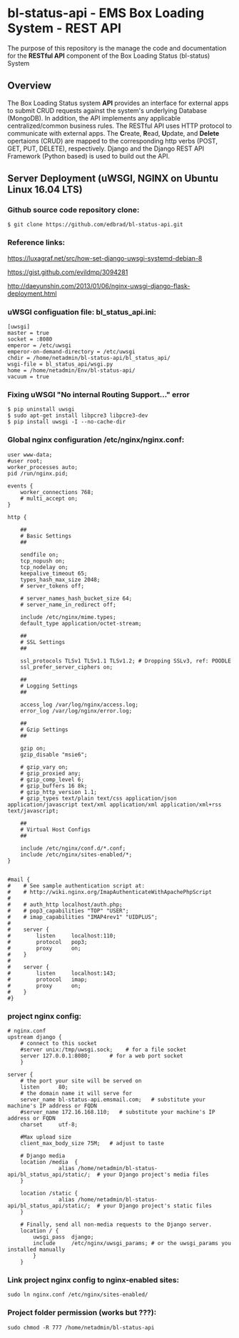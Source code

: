 # bl-status-api - EMS Box Loading System - REST API
The purpose of this repository is the manage the code and documentation for the **RESTful API** component of the Box Loading Status (bl-status) System

## Overview
The Box Loading Status system **API** provides an interface for external apps to submit CRUD requests against the system's underlying Database (MongoDB). In addition, the API implements any applicable centralized/common business rules.  The RESTful API uses HTTP protocol to communicate with external apps.  The **C**reate, **R**ead, **U**pdate, and **Delete** opertaions (CRUD) are mapped to the corresponding http verbs (POST, GET, PUT, DELETE), respectively.  Django and the Django REST API Framework (Python based) is used to build out the API.

## Server Deployment (uWSGI, NGINX on Ubuntu Linux 16.04 LTS)

### Github source code repository clone:
```
$ git clone https://github.com/edbrad/bl-status-api.git
```
### Reference links:

https://luxagraf.net/src/how-set-django-uwsgi-systemd-debian-8

https://gist.github.com/evildmp/3094281

http://daeyunshin.com/2013/01/06/nginx-uwsgi-django-flask-deployment.html

### uWSGI configuation file: bl_status_api.ini:
```
[uwsgi]
master = true
socket = :8080
emperor = /etc/uwsgi
emperor-on-demand-directory = /etc/uwsgi
chdir = /home/netadmin/bl-status-api/bl_status_api/
wsgi-file = bl_status_api/wsgi.py
home = /home/netadmin/Env/bl-status-api/
vacuum = true

```

### Fixing uWSGI "No internal Routing Support..." error
```
$ pip uninstall uwsgi
$ sudo apt-get install libpcre3 libpcre3-dev
$ pip install uwsgi -I --no-cache-dir
```

### Global nginx configuration /etc/nginx/nginx.conf:
```
user www-data;
#user root;
worker_processes auto;
pid /run/nginx.pid;

events {
    worker_connections 768;
    # multi_accept on;
}

http {

    ##
    # Basic Settings
    ##

    sendfile on;
    tcp_nopush on;
    tcp_nodelay on;
    keepalive_timeout 65;
    types_hash_max_size 2048;
    # server_tokens off;

    # server_names_hash_bucket_size 64;
    # server_name_in_redirect off;

    include /etc/nginx/mime.types;
    default_type application/octet-stream;

    ##
    # SSL Settings
    ##

    ssl_protocols TLSv1 TLSv1.1 TLSv1.2; # Dropping SSLv3, ref: POODLE
    ssl_prefer_server_ciphers on;

    ##
    # Logging Settings
    ##

    access_log /var/log/nginx/access.log;
    error_log /var/log/nginx/error.log;

    ##
    # Gzip Settings
    ##

    gzip on;
    gzip_disable "msie6";

    # gzip_vary on;
    # gzip_proxied any;
    # gzip_comp_level 6;
    # gzip_buffers 16 8k;
    # gzip_http_version 1.1;
    # gzip_types text/plain text/css application/json application/javascript text/xml application/xml application/xml+rss text/javascript;

    ##
    # Virtual Host Configs
    ##

    include /etc/nginx/conf.d/*.conf;
    include /etc/nginx/sites-enabled/*;
}


#mail {
#    # See sample authentication script at:
#    # http://wiki.nginx.org/ImapAuthenticateWithApachePhpScript
# 
#    # auth_http localhost/auth.php;
#    # pop3_capabilities "TOP" "USER";
#    # imap_capabilities "IMAP4rev1" "UIDPLUS";
# 
#    server {
#        listen     localhost:110;
#        protocol   pop3;
#        proxy      on;
#    }
# 
#    server {
#        listen     localhost:143;
#        protocol   imap;
#        proxy      on;
#    }
#}

```

### project nginx config:
```
# nginx.conf
upstream django {
    # connect to this socket
    #server unix:/tmp/uwsgi.sock;    # for a file socket
    server 127.0.0.1:8080;      # for a web port socket
    }

server {
    # the port your site will be served on
    listen      80;
    # the domain name it will serve for
    server_name bl-status-api.emsmail.com;   # substitute your machine's IP address or FQDN
    #server_name 172.16.168.110;   # substitute your machine's IP address or FQDN    
    charset     utf-8;

    #Max upload size
    client_max_body_size 75M;   # adjust to taste

    # Django media
    location /media  {
                alias /home/netadmin/bl-status-api/bl_status_api/static/;  # your Django project's media files
    }

    location /static {
                alias /home/netadmin/bl-status-api/bl_status_api/static/;  # your Django project's static files
    }

    # Finally, send all non-media requests to the Django server.
    location / {
        uwsgi_pass  django;
        include     /etc/nginx/uwsgi_params; # or the uwsgi_params you installed manually
        }
    }
```

### Link project nginx config to nginx-enabled sites:
```
sudo ln nginx.conf /etc/nginx/sites-enabled/
```

### Project folder permission (works but ???):
```
sudo chmod -R 777 /home/netadmin/bl-status-api
```
